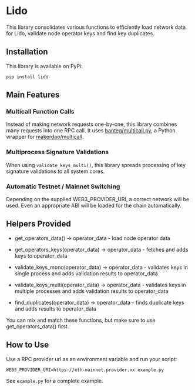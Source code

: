 # Lido

This library consolidates various functions to efficiently load network data for Lido, validate node operator keys and find key duplicates.

## Installation

This library is available on PyPi:

`pip install lido`

## Main Features

### Multicall Function Calls

Instead of making network requests one-by-one, this library combines many requests into one RPC call. It uses [banteg/multicall.py](https://github.com/banteg/multicall.py), a Python wrapper for [makerdao/multicall](https://github.com/makerdao/multicall).

### Multiprocess Signature Validations

When using `validate_keys_multi()`, this library spreads processing of key signature validations to all system cores.

### Automatic Testnet / Mainnet Switching

Depending on the supplied WEB3_PROVIDER_URI, a correct network will be used. Even an appropriate ABI will be loaded for the chain automatically.

## Helpers Provided

- get_operators_data() -> operator_data - load node operator data

- get_operators_keys(operator_data) -> operator_data - fetches and adds keys to operator_data
- validate_keys_mono(operator_data) -> operator_data - validates keys in single process and adds validation results to operator_data
- validate_keys_multi(operator_data) -> operator_data - validates keys in multiple processes and adds validation results to operator_data
- find_duplicates(operator_data) -> operator_data - finds duplicate keys and adds results to operator_data

You can mix and match these functions, but make sure to use get_operators_data() first.

## How to Use

Use a RPC provider url as an environment variable and run your script:

`WEB3_PROVIDER_URI=https://eth-mainnet.provider.xx example.py`

See `example.py` for a complete example.
